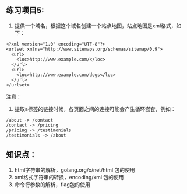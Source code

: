 ## 练习项目5:
1. 提供一个域名，根据这个域名创建一个站点地图，站点地图是xml格式，如下：
```
<?xml version="1.0" encoding="UTF-8"?>
<urlset xmlns="http://www.sitemaps.org/schemas/sitemap/0.9">
  <url>
    <loc>http://www.example.com/</loc>
  </url>
  <url>
    <loc>http://www.example.com/dogs</loc>
  </url>
</urlset>
```
注意：
1. 提取a标签的链接时候，各页面之间的连接可能会产生循环嵌套，例如：
```
/about -> /contact
/contact -> /pricing
/pricing -> /testimonials
/testimonials -> /about
```

## 知识点：
1. html字符串的解析，golang.org/x/net/html 包的使用
2. xml格式字符串的转换，encoding/xml 包的使用
3. 命令行参数的解析，flag包的使用